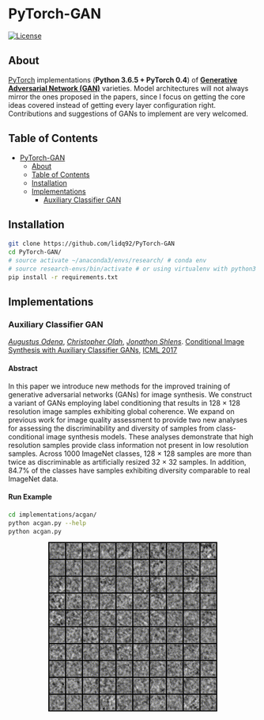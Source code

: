 # PyTorch-GAN
[![License](https://img.shields.io/github/license/mashape/apistatus.svg?maxAge=2592000)](LICENSE)
## About
[PyTorch](http://pytorch.org/) implementations (**Python 3.6.5 + PyTorch 0.4**) of [**Generative Adversarial Network (GAN)**](https://papers.nips.cc/paper/5423-generative-adversarial-nets.pdf) varieties.
Model architectures will not always mirror the ones proposed in the papers,
since I focus on getting the core ideas covered instead of getting
every layer configuration right.
Contributions and suggestions of GANs to implement are very welcomed.

## Table of Contents
- [PyTorch-GAN](#pytorch-gan)
  * [About](#about)
  * [Table of Contents](#table-of-contents)
  * [Installation](#installation)
  * [Implementations](#implementations)
    + [Auxiliary Classifier GAN](#auxiliary-classifier-gan)

## Installation
```bash
git clone https://github.com/lidq92/PyTorch-GAN
cd PyTorch-GAN/
# source activate ~/anaconda3/envs/research/ # conda env
# source research-envs/bin/activate # or using virtualenv with python3
pip install -r requirements.txt
```

## Implementations   
### Auxiliary Classifier GAN
[_Augustus Odena_](https://dblp.uni-trier.de/pers/hd/o/Odena:Augustus), [_Christopher Olah_](https://dblp.uni-trier.de/pers/hd/o/Olah:Chris), [_Jonathon Shlens_](https://dblp.uni-trier.de/pers/hd/s/Shlens:Jonathon). [Conditional Image Synthesis with Auxiliary Classifier GANs](http://proceedings.mlr.press/v70/odena17a/odena17a.pdf), [ICML 2017](https://icml.cc/Conferences/2017/)


#### Abstract
In this paper we introduce new methods for the improved training of generative adversarial
networks (GANs) for image synthesis. We construct a variant of GANs employing label
conditioning that results in 128 × 128 resolution image samples exhibiting global coherence.
We expand on previous work for image quality assessment to provide two new analyses for
assessing the discriminability and diversity of samples from class-conditional image
synthesis models. These analyses demonstrate that high resolution samples provide class
information not present in low resolution samples. Across 1000 ImageNet classes, 128 × 128
samples are more than twice as discriminable as artificially resized 32 × 32 samples. In
addition, 84.7% of the classes have samples exhibiting diversity comparable to real
ImageNet data.

#### Run Example
```bash
cd implementations/acgan/
python acgan.py --help
python acgan.py
```

<p align="center">
    <img src="assets/acgan.gif"\>
</p>
